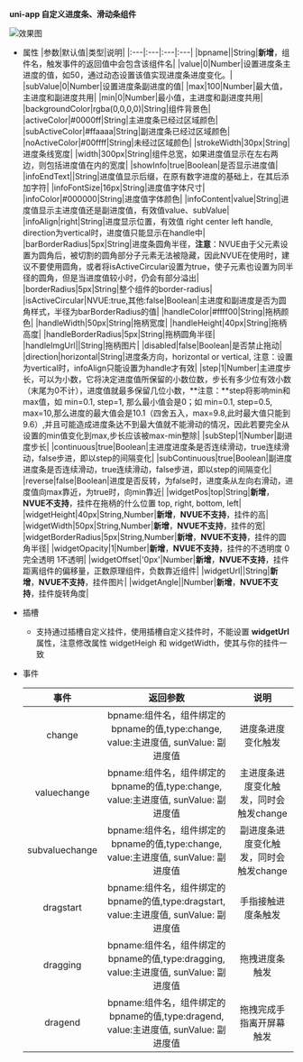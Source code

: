 **uni-app 自定义进度条、滑动条组件**

![效果图](https://vkceyugu.cdn.bspapp.com/VKCEYUGU-static/b1a3d970-414b-11eb-bd01-97bc1429a9ff.gif)
+ 属性
    |参数|默认值|类型|说明|
    |:---|:---|:---|:---|
	|bpname||String|**新增**，组件名，触发事件的返回值中会包含该组件名|
    |value|0|Number|设置进度条主进度的值，如50，通过动态设置该值实现进度条进度变化。|
	|subValue|0|Number|设置进度条副进度的值|
	|max|100|Number|最大值，主进度和副进度共用|
    |min|0|Number|最小值，主进度和副进度共用|
	|backgroundColor|rgba(0,0,0,0)|String|组件背景色|
    |activeColor|#0000ff|String|主进度条已经过区域颜色|
	|subActiveColor|#ffaaaa|String|副进度条已经过区域颜色|
    |noActiveColor|#00ffff|String|未经过区域颜色|
    |strokeWidth|30px|String|进度条线宽度|
    |width|300px|String|组件总宽，如果进度值显示在左右两边，则包括进度值在内的宽度|
    |showInfo|true|Boolean|是否显示进度值|
    |infoEndText||String|进度值显示后缀，在原有数字进度的基础上，在其后添加字符|
    |infoFontSize|16px|String|进度值字体尺寸|
    |infoColor|#000000|String|进度值字体颜色|
	|infoContent|value|String|进度值显示主进度值还是副进度值，有效值value、subValue|
    |infoAlign|right|String|进度显示位置，有效值 right center left handle, direction为vertical时，进度值只能显示在handle中|
	|barBorderRadius|5px|String|进度条圆角半径，**注意**：NVUE由于父元素设置为圆角后，被切割的圆角部分子元素无法被隐藏，因此NVUE在使用时，建议不要使用圆角，或者将isActiveCircular设置为true，使子元素也设置为同半径的圆角，但是当进度值较小时，仍会有部分溢出|
    |borderRadius|5px|String|整个组件的border-radius|
	|isActiveCircular|NVUE:true,其他:false|Boolean|主进度和副进度是否为圆角样式，半径为barBorderRadius的值|
    |handleColor|#ffff00|String|拖柄颜色|
    |handleWidth|50px|String|拖柄宽度|
	|handleHeight|40px|String|拖柄高度|
    |handleBorderRadius|5px|String|拖柄圆角半径|
    |handleImgUrl||String|拖柄图片|
    |disabled|false|Boolean|是否禁止拖动|
    |direction|horizontal|String|进度条方向，horizontal or vertical, 注意：设置为vertical时，infoAlign只能设置为handle才有效|
    |step|1|Number|主进度步长，可以为小数，它将决定进度值所保留的小数位数，步长有多少位有效小数（末尾为0不计），进度值就最多保留几位小数，**注意：**step将影响min和max值，如 min=0.1, step=1, 那么最小值会是0；如 min=0.1, step=0.5, max=10,那么进度的最大值会是10.1（四舍五入，max=9.8,此时最大值只能到9.6）,并且可能造成进度条达不到最大值就不能滑动的情况，因此若要完全从设置的min值变化到max,步长应该被max-min整除|
	|subStep|1|Number|副进度步长|
	|continuous|true|Boolean|主进度进度条是否连续滑动，true连续滑动，false步进，即以step的间隔变化|
	|subContinuous|true|Boolean|副进度进度条是否连续滑动，true连续滑动，false步进，即以step的间隔变化|
	|reverse|false|Boolean|进度是否反转，为false时，进度条从左向右滑动，进度值向max靠近，为true时，向min靠近|
	|widgetPos|top|String|**新增**，**NVUE不支持**，挂件在拖柄的什么位置 top, right, bottom, left|
	|widgetHeight|40px|String,Number|**新增**，**NVUE不支持**，挂件的高|
	|widgetWidth|50px|String,Number|**新增**，**NVUE不支持**，挂件的宽|
	|widgetBorderRadius|5px|String,Number|**新增**，**NVUE不支持**，挂件的圆角半径|
	|widgetOpacity|1|Number|**新增**，**NVUE不支持**，挂件的不透明度 0完全透明 1不透明|
	|widgetOffset|'0px'|Number|**新增**，**NVUE不支持**，挂件距离组件的偏移量，正数原理组件，负数靠近组件|
	|widgetUrl||String|**新增**，**NVUE不支持**，挂件图片|
	|widgetAngle||Number|**新增**，**NVUE不支持**，挂件旋转角度|
+ 插槽
	+ 支持通过插槽自定义挂件，使用插槽自定义挂件时，不能设置 **widgetUrl** 属性，注意修改属性 widgetHeigh 和 widgetWidth，使其与你的挂件一致

+ 事件

    |事件|返回参数|说明|
    |:---:|:---:|:---:|
    |change|bpname:组件名，组件绑定的bpname的值,type:change, value:主进度值, sunValue: 副进度值|进度条进度变化触发|
	|valuechange|bpname:组件名，组件绑定的bpname的值,type:change, value:主进度值, sunValue: 副进度值|主进度条进度变化触发，同时会触发change|
	|subvaluechange|bpname:组件名，组件绑定的bpname的值,type:change, value:主进度值, sunValue: 副进度值|副进度条进度变化触发，同时会触发change|
    |dragstart|bpname:组件名，组件绑定的bpname的值,type:dragstart, value:主进度值, sunValue: 副进度值|手指接触进度条触发|
    |dragging|bpname:组件名，组件绑定的bpname的值,type:dragging, value:主进度值, sunValue: 副进度值|拖拽进度条触发|
    |dragend|bpname:组件名，组件绑定的bpname的值,type:dragend, value:主进度值, sunValue: 副进度值|拖拽完成手指离开屏幕触发|

